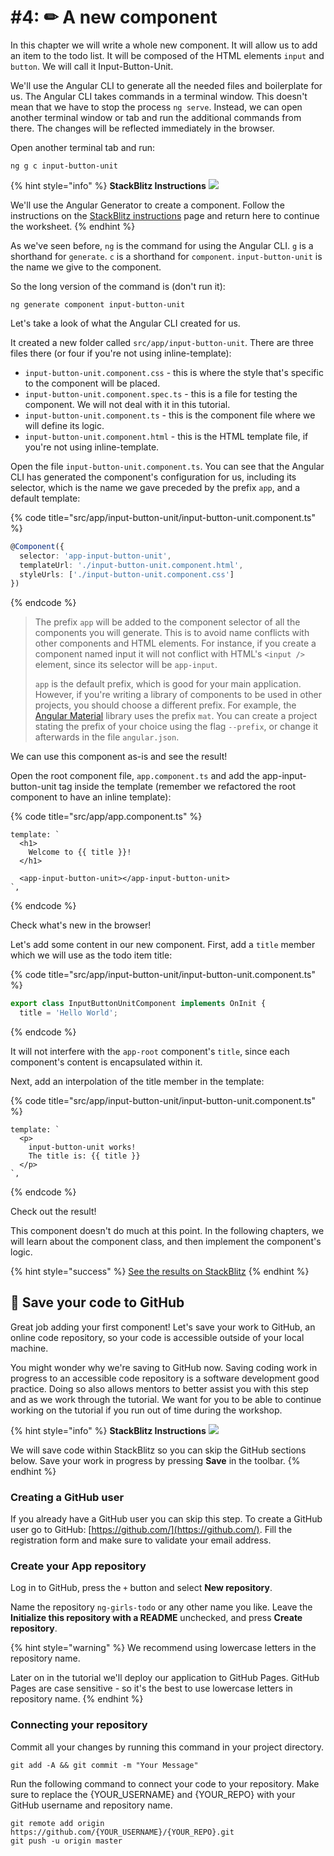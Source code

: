 # \#4: ✏ A new component

In this chapter we will write a whole new component. It will allow us to add an item to the todo list. It will be composed of the HTML elements `input` and `button`. We will call it Input-Button-Unit.

We'll use the Angular CLI to generate all the needed files and boilerplate for us. The Angular CLI takes commands in a terminal window. This doesn't mean that we have to stop the process `ng serve`. Instead, we can open another terminal window or tab and run the additional commands from there. The changes will be reflected immediately in the browser.

Open another terminal tab and run:

```text
ng g c input-button-unit
```

{% hint style="info" %}
**StackBlitz Instructions** ![](/.gitbook/assets/stackblitz-hint.svg)

We'll use the Angular Generator to create a component. Follow the instructions on the [StackBlitz instructions](stackblitz.md) page and return here to continue the worksheet.
{% endhint %}

As we've seen before, `ng` is the command for using the Angular CLI. `g` is a shorthand for `generate`. `c` is a shorthand for `component`. `input-button-unit` is the name we give to the component.

So the long version of the command is \(don't run it\):

```text
ng generate component input-button-unit
```

Let's take a look of what the Angular CLI created for us.

It created a new folder called `src/app/input-button-unit`. There are three files there \(or four if you're not using inline-template\):

* `input-button-unit.component.css` - this is where the style that's specific to the component will be placed.
* `input-button-unit.component.spec.ts` - this is a file for testing the component. We will not deal with it in this tutorial.
* `input-button-unit.component.ts` - this is the component file where we will define its logic.
* `input-button-unit.component.html` - this is the HTML template file, if you're not using inline-template.

Open the file `input-button-unit.component.ts`. You can see that the Angular CLI has generated the component's configuration for us, including its selector, which is the name we gave preceded by the prefix `app`, and a default template:

{% code title="src/app/input-button-unit/input-button-unit.component.ts" %}
```typescript
@Component({
  selector: 'app-input-button-unit',
  templateUrl: './input-button-unit.component.html',
  styleUrls: ['./input-button-unit.component.css']
})
```
{% endcode %}

> The prefix `app` will be added to the component selector of all the components you will generate. This is to avoid name conflicts with other components and HTML elements. For instance, if you create a component named input it will not conflict with HTML's `<input />` element, since its selector will be `app-input`.
>
> `app` is the default prefix, which is good for your main application. However, if you're writing a library of components to be used in other projects, you should choose a different prefix. For example, the [Angular Material](https://material.angular.io/) library uses the prefix `mat`. You can create a project stating the prefix of your choice using the flag `--prefix`, or change it afterwards in the file `angular.json`.

We can use this component as-is and see the result!

Open the root component file, `app.component.ts` and add the app-input-button-unit tag inside the template \(remember we refactored the root component to have an inline template\):

{% code title="src/app/app.component.ts" %}
```markup
template: `
  <h1>
    Welcome to {{ title }}!
  </h1>

  <app-input-button-unit></app-input-button-unit>
`,
```
{% endcode %}

Check what's new in the browser!

Let's add some content in our new component. First, add a `title` member which we will use as the todo item title:

{% code title="src/app/input-button-unit/input-button-unit.component.ts" %}
```typescript
export class InputButtonUnitComponent implements OnInit {
  title = 'Hello World';
```
{% endcode %}

It will not interfere with the `app-root` component's `title`, since each component's content is encapsulated within it.

Next, add an interpolation of the title member in the template:

{% code title="src/app/input-button-unit/input-button-unit.component.ts" %}
```markup
template: `
  <p>
    input-button-unit works!
    The title is: {{ title }}
  </p>
`,
```
{% endcode %}

Check out the result!

This component doesn't do much at this point. In the following chapters, we will learn about the component class, and then implement the component's logic.

{% hint style="success" %}
[See the results on StackBlitz](https://stackblitz.com/github/ng-girls/todo-list-tutorial/tree/master/examples/0_04-a-new-component)
{% endhint %}


## 💾 Save your code to GitHub

Great job adding your first component! Let's save your work to GitHub, an online code repository, so your code is accessible outside of your local machine. 

You might wonder why we're saving to GitHub now. Saving coding work in progress to an accessible code repository is a software development good practice. Doing so also allows mentors to better assist you with this step and as we work through the tutorial. We want for you to be able to continue working on the tutorial if you run out of time during the workshop.

{% hint style="info" %}
**StackBlitz Instructions** ![](/.gitbook/assets/stackblitz-hint.svg)

We will save code within StackBlitz so you can skip the GitHub sections below. Save your work in progress by pressing **Save** in the toolbar.
{% endhint %}


### Creating a GitHub user

If you already have a GitHub user you can skip this step. 
To create a GitHub user go to GitHub: [https://github.com/](https://github.com/). Fill the registration form and make sure to validate your email address.


### Create your App repository

Log in to GitHub, press the `+` button and select **New repository**. 

Name the repository `ng-girls-todo` or any other name you like. Leave the **Initialize this repository with a README** unchecked, and press **Create repository**.

{% hint style="warning" %}
We recommend using lowercase letters in the repository name.

Later on in the tutorial we'll deploy our application to GitHub Pages. GitHub Pages are case sensitive - so it's the best to use lowercase letters in repository name.
{% endhint %}


### Connecting your repository

Commit all your changes by running this command in your project directory.

```text
git add -A && git commit -m "Your Message"
```

Run the following command to connect your code to your repository. Make sure to replace the {YOUR\_USERNAME} and {YOUR\_REPO} with your GitHub username and repository name.

```text
git remote add origin https://github.com/{YOUR_USERNAME}/{YOUR_REPO}.git
git push -u origin master
```
